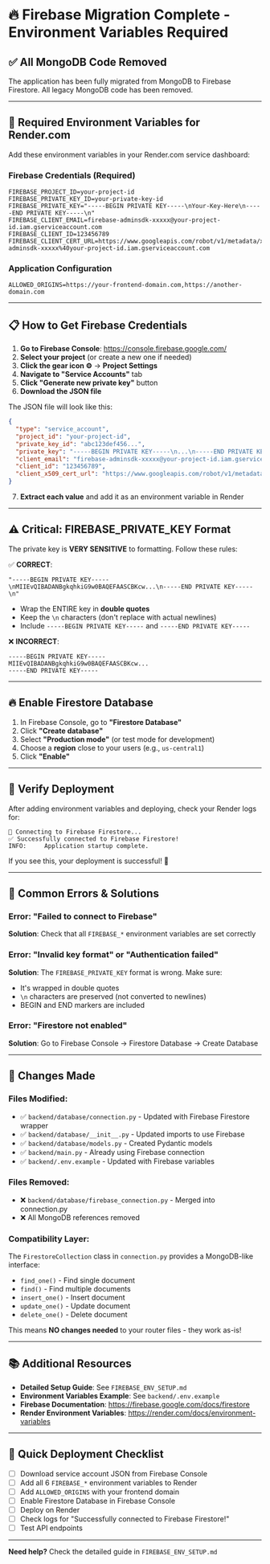# 🔥 Firebase Migration Complete - Environment Variables Required

## ✅ All MongoDB Code Removed

The application has been fully migrated from MongoDB to Firebase Firestore. All legacy MongoDB code has been removed.

---

## 🔑 Required Environment Variables for Render.com

Add these environment variables in your Render.com service dashboard:

### Firebase Credentials (Required)
```
FIREBASE_PROJECT_ID=your-project-id
FIREBASE_PRIVATE_KEY_ID=your-private-key-id
FIREBASE_PRIVATE_KEY="-----BEGIN PRIVATE KEY-----\nYour-Key-Here\n-----END PRIVATE KEY-----\n"
FIREBASE_CLIENT_EMAIL=firebase-adminsdk-xxxxx@your-project-id.iam.gserviceaccount.com
FIREBASE_CLIENT_ID=123456789
FIREBASE_CLIENT_CERT_URL=https://www.googleapis.com/robot/v1/metadata/x509/firebase-adminsdk-xxxxx%40your-project-id.iam.gserviceaccount.com
```

### Application Configuration
```
ALLOWED_ORIGINS=https://your-frontend-domain.com,https://another-domain.com
```

---

## 📋 How to Get Firebase Credentials

1. **Go to Firebase Console**: https://console.firebase.google.com/
2. **Select your project** (or create a new one if needed)
3. **Click the gear icon ⚙️** → **Project Settings**
4. **Navigate to "Service Accounts"** tab
5. **Click "Generate new private key"** button
6. **Download the JSON file**

The JSON file will look like this:
```json
{
  "type": "service_account",
  "project_id": "your-project-id",
  "private_key_id": "abc123def456...",
  "private_key": "-----BEGIN PRIVATE KEY-----\n...\n-----END PRIVATE KEY-----\n",
  "client_email": "firebase-adminsdk-xxxxx@your-project-id.iam.gserviceaccount.com",
  "client_id": "123456789",
  "client_x509_cert_url": "https://www.googleapis.com/robot/v1/metadata/x509/..."
}
```

7. **Extract each value** and add it as an environment variable in Render

---

## ⚠️ Critical: FIREBASE_PRIVATE_KEY Format

The private key is **VERY SENSITIVE** to formatting. Follow these rules:

✅ **CORRECT**:
```
"-----BEGIN PRIVATE KEY-----\nMIIEvQIBADANBgkqhkiG9w0BAQEFAASCBKcw...\n-----END PRIVATE KEY-----\n"
```

- Wrap the ENTIRE key in **double quotes**
- Keep the `\n` characters (don't replace with actual newlines)
- Include `-----BEGIN PRIVATE KEY-----` and `-----END PRIVATE KEY-----`

❌ **INCORRECT**:
```
-----BEGIN PRIVATE KEY-----
MIIEvQIBADANBgkqhkiG9w0BAQEFAASCBKcw...
-----END PRIVATE KEY-----
```

---

## 🔥 Enable Firestore Database

1. In Firebase Console, go to **"Firestore Database"**
2. Click **"Create database"**
3. Select **"Production mode"** (or test mode for development)
4. Choose a **region** close to your users (e.g., `us-central1`)
5. Click **"Enable"**

---

## 🧪 Verify Deployment

After adding environment variables and deploying, check your Render logs for:

```
🔌 Connecting to Firebase Firestore...
✅ Successfully connected to Firebase Firestore!
INFO:     Application startup complete.
```

If you see this, your deployment is successful! 🎉

---

## 🚨 Common Errors & Solutions

### Error: "Failed to connect to Firebase"
**Solution**: Check that all `FIREBASE_*` environment variables are set correctly

### Error: "Invalid key format" or "Authentication failed"
**Solution**: The `FIREBASE_PRIVATE_KEY` format is wrong. Make sure:
- It's wrapped in double quotes
- `\n` characters are preserved (not converted to newlines)
- BEGIN and END markers are included

### Error: "Firestore not enabled"
**Solution**: Go to Firebase Console → Firestore Database → Create Database

---

## 📝 Changes Made

### Files Modified:
- ✅ `backend/database/connection.py` - Updated with Firebase Firestore wrapper
- ✅ `backend/database/__init__.py` - Updated imports to use Firebase
- ✅ `backend/database/models.py` - Created Pydantic models
- ✅ `backend/main.py` - Already using Firebase connection
- ✅ `backend/.env.example` - Updated with Firebase variables

### Files Removed:
- ❌ `backend/database/firebase_connection.py` - Merged into connection.py
- ❌ All MongoDB references removed

### Compatibility Layer:
The `FirestoreCollection` class in `connection.py` provides a MongoDB-like interface:
- `find_one()` - Find single document
- `find()` - Find multiple documents  
- `insert_one()` - Insert document
- `update_one()` - Update document
- `delete_one()` - Delete document

This means **NO changes needed** to your router files - they work as-is!

---

## 📚 Additional Resources

- **Detailed Setup Guide**: See `FIREBASE_ENV_SETUP.md`
- **Environment Variables Example**: See `backend/.env.example`
- **Firebase Documentation**: https://firebase.google.com/docs/firestore
- **Render Environment Variables**: https://render.com/docs/environment-variables

---

## 🎯 Quick Deployment Checklist

- [ ] Download service account JSON from Firebase Console
- [ ] Add all 6 `FIREBASE_*` environment variables to Render
- [ ] Add `ALLOWED_ORIGINS` with your frontend domain
- [ ] Enable Firestore Database in Firebase Console
- [ ] Deploy on Render
- [ ] Check logs for "Successfully connected to Firebase Firestore!"
- [ ] Test API endpoints

---

**Need help?** Check the detailed guide in `FIREBASE_ENV_SETUP.md`

